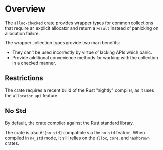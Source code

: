 # Overview

The `alloc-checked` crate provides wrapper types for common collections that require an explicit allocator and
return a `Result` instead of panicking on allocation failure.

The wrapper collection types provide two main benefits:
* They can't be used incorrectly by virtue of lacking APIs which panic.
* Provide additional convenience methods for working with the collection in a checked manner.

## Restrictions

The crate requires a recent build of the Rust "nightly" compiler, as it uses the `allocator_api` feature.

## No Std

By default, the crate compiles against the Rust standard library.

The crate is also `#![no_std]` compatible via the `no_std` feature.
When compiled in `no_std` mode, it still relies on the `alloc`, `core`, and `hashbrown` crates.
